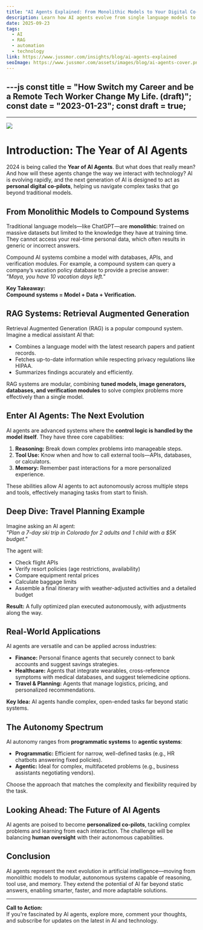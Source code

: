 ```yaml
---
title: "AI Agents Explained: From Monolithic Models to Your Digital Co-Pilots"
description: Learn how AI agents evolve from single language models to modular, autonomous systems capable of reasoning, tool usage, and memory.
date: 2025-09-23
tags:
  - AI
  - RAG
  - automation
  - technology
link: https://www.jussmor.com/insights/blog/ai-agents-explained
seoImage: https://www.jussmor.com/assets/images/blog/ai-agents-cover.png
---
```



---js
const title = "How Switch my Career and be a Remote Tech Worker Change My Life. (draft)";
const date = "2023-01-23";
const draft = true;
---

---

![](https://photos.jussmor.com/insights/blog/AI%20Agents%20Explained/data.png)
# Introduction: The Year of AI Agents

2024 is being called the **Year of AI Agents**. But what does that really mean? And how will these agents change the way we interact with technology? AI is evolving rapidly, and the next generation of AI is designed to act as **personal digital co-pilots**, helping us navigate complex tasks that go beyond traditional models.


## From Monolithic Models to Compound Systems

Traditional language models—like ChatGPT—are **monolithic**: trained on massive datasets but limited to the knowledge they have at training time. They cannot access your real-time personal data, which often results in generic or incorrect answers.

Compound AI systems combine a model with databases, APIs, and verification modules. For example, a compound system can query a company’s vacation policy database to provide a precise answer:  
*"Maya, you have 10 vacation days left."*  

**Key Takeaway:**  
**Compound systems = Model + Data + Verification.**


## RAG Systems: Retrieval Augmented Generation

Retrieval Augmented Generation (RAG) is a popular compound system. Imagine a medical assistant AI that:

- Combines a language model with the latest research papers and patient records.  
- Fetches up-to-date information while respecting privacy regulations like HIPAA.  
- Summarizes findings accurately and efficiently.

RAG systems are modular, combining **tuned models, image generators, databases, and verification modules** to solve complex problems more effectively than a single model.


## Enter AI Agents: The Next Evolution

AI agents are advanced systems where the **control logic is handled by the model itself**. They have three core capabilities:

1. **Reasoning:** Break down complex problems into manageable steps.  
2. **Tool Use:** Know when and how to call external tools—APIs, databases, or calculators.  
3. **Memory:** Remember past interactions for a more personalized experience.

These abilities allow AI agents to act autonomously across multiple steps and tools, effectively managing tasks from start to finish.


## Deep Dive: Travel Planning Example

Imagine asking an AI agent:  
*"Plan a 7-day ski trip in Colorado for 2 adults and 1 child with a $5K budget."*

The agent will:

- Check flight APIs  
- Verify resort policies (age restrictions, availability)  
- Compare equipment rental prices  
- Calculate baggage limits  
- Assemble a final itinerary with weather-adjusted activities and a detailed budget

**Result:** A fully optimized plan executed autonomously, with adjustments along the way.


## Real-World Applications

AI agents are versatile and can be applied across industries:

- **Finance:** Personal finance agents that securely connect to bank accounts and suggest savings strategies.  
- **Healthcare:** Agents that integrate wearables, cross-reference symptoms with medical databases, and suggest telemedicine options.  
- **Travel & Planning:** Agents that manage logistics, pricing, and personalized recommendations.  

**Key Idea:** AI agents handle complex, open-ended tasks far beyond static systems.


## The Autonomy Spectrum

AI autonomy ranges from **programmatic systems** to **agentic systems**:

- **Programmatic:** Efficient for narrow, well-defined tasks (e.g., HR chatbots answering fixed policies).  
- **Agentic:** Ideal for complex, multifaceted problems (e.g., business assistants negotiating vendors).  

Choose the approach that matches the complexity and flexibility required by the task.


## Looking Ahead: The Future of AI Agents

AI agents are poised to become **personalized co-pilots**, tackling complex problems and learning from each interaction. The challenge will be balancing **human oversight** with their autonomous capabilities.


## Conclusion

AI agents represent the next evolution in artificial intelligence—moving from monolithic models to modular, autonomous systems capable of reasoning, tool use, and memory. They extend the potential of AI far beyond static answers, enabling smarter, faster, and more adaptable solutions.

---

**Call to Action:**  
If you're fascinated by AI agents, explore more, comment your thoughts, and subscribe for updates on the latest in AI and technology.

